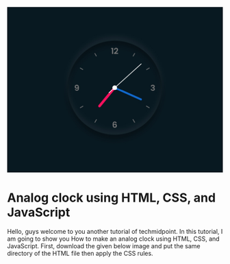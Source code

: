 
<img alt="clock" src="https://github.com/rootuserdj/Digital_Clock/blob/master/Screenshot_2022-08-13-07-19-20-46_40deb401b9ffe8e1df2f1cc5ba480b12.jpg">

# Analog clock using HTML, CSS, and JavaScript

 Hello, guys welcome to you another tutorial of techmidpoint. In this tutorial, I am going to show you How to make an analog clock using HTML, CSS, and JavaScript. First, download the given below image and put the same directory of the HTML file then apply the CSS rules.


